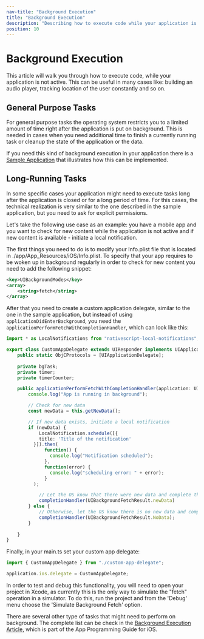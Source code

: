 ```yaml
---
nav-title: "Background Execution"
title: "Background Execution"
description: "Describing how to execute code while your application is in background mode."
position: 10
---
```


# Background Execution

This article will walk you through how to execute code, while your application is not active. This can be useful in many cases like: building an audio player, tracking location of the user constantly and so on.

## General Purpose Tasks

For general purpose tasks the operating system restricts you to a limited amount of time right after the application is put on background. This is needed in cases when you need additional time to finish a currently running task or cleanup the state of the application or the data.

If you need this kind of background execution in your application there is a [Sample Application](https://github.com/NativeScript/sample-ios-background-execution) that illustrates how this can be implemented.

## Long-Running Tasks

In some specific cases your application might need to execute tasks long after the application is closed or for a long period of time. For this cases, the technical realization is very similar to the one described in the sample application, but you need to ask for explicit permissions.

Let's take the following use case as an example: you have a mobile app and you want to check for new content while the application is not active and if new content is available - initiate a local notification.

The first things you need to do is to modify your Info.plist file that is located in ./app/App_Resources/iOS/Info.plist. To specify that your app requires to be woken up in background regularly in order to check for new content you need to add the following snippet:

``` XML
<key>UIBackgroundModes</key>
<array>
    <string>fetch</string>
</array>
```

After that you need to create a custom application delegate, similar to the one in the sample application, but instead of using ```applicationDidEnterBackground```, you need the ```applicationPerformFetchWithCompletionHandler```, which can look like this:

``` TypeScript
import * as LocalNotifications from "nativescript-local-notifications";

export class CustomAppDelegate extends UIResponder implements UIApplicationDelegate {
    public static ObjCProtocols = [UIApplicationDelegate];
    
    private bgTask;
    private timer;
    private timerCounter;

    public applicationPerformFetchWithCompletionHandler(application: UIApplication, completionHandler: any) {
        console.log("App is running in background");

        // Check for new data
        const newData = this.getNewData();

        // If new data exists, initiate a local notification
        if (newData) {
            LocalNotification.schedule([{
            title: 'Title of the notification'
          }]).then(
              function() {
                console.log("Notification scheduled");
              },
              function(error) {
                console.log("scheduling error: " + error);
              }
          );

            // Let the OS know that there were new data and complete the task
            completionHandler(UIBackgroundFetchResult.newData)
        } else {
            // Otherwise, let the OS know there is no new data and complete the task
            completionHandler(UIBackgroundFetchResult.NoData);
        }
        
    }  
}
```

Finally, in your main.ts set your custom app delegate:

``` TypeScript
import { CustomAppDelegate } from "./custom-app-delegate";

application.ios.delegate = CustomAppDelegate;
```

In order to test and debug this functionality, you will need to open your project in Xcode, as currently this is the only way to simulate the "fetch" operation in a simulator. To do this, run the project and from the 'Debug' menu choose the 'Simulate Background Fetch' option.

There are several other type of tasks that might need to perform on background. The complete list can be check in the [Background Execution Article](https://developer.apple.com/library/content/documentation/iPhone/Conceptual/iPhoneOSProgrammingGuide/BackgroundExecution/BackgroundExecution.html#//apple_ref/doc/uid/TP40007072-CH4-SW4), which is part of the App Programming Guide for iOS.